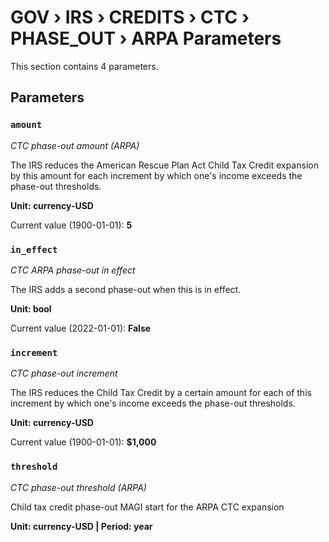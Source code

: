 # GOV › IRS › CREDITS › CTC › PHASE_OUT › ARPA Parameters

This section contains 4 parameters.

## Parameters

### `amount`
*CTC phase-out amount (ARPA)*

The IRS reduces the American Rescue Plan Act Child Tax Credit expansion by this amount for each increment by which one's income exceeds the phase-out thresholds.

**Unit: currency-USD**

Current value (1900-01-01): **5**


### `in_effect`
*CTC ARPA phase-out in effect*

The IRS adds a second phase-out when this is in effect.

**Unit: bool**

Current value (2022-01-01): **False**


### `increment`
*CTC phase-out increment*

The IRS reduces the Child Tax Credit by a certain amount for each of this increment by which one's income exceeds the phase-out thresholds.

**Unit: currency-USD**

Current value (1900-01-01): **$1,000**


### `threshold`
*CTC phase-out threshold (ARPA)*

Child tax credit phase-out MAGI start for the ARPA CTC expansion

**Unit: currency-USD | Period: year**

